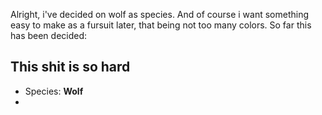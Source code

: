 Alright, i've decided on wolf as species. And of course i want something easy to make as a fursuit later, that being not too many colors.
So far this has been decided:
## This shit is so hard
- Species: **Wolf**
- 